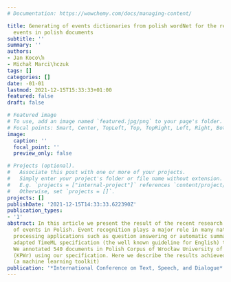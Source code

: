 ```yaml
---
# Documentation: https://wowchemy.com/docs/managing-content/

title: Generating of events dictionaries from polish wordNet for the recognition of
  events in polish documents
subtitle: ''
summary: ''
authors:
- Jan Koco\ŉ
- Michał Marci\ŉczuk
tags: []
categories: []
date: -01-01
lastmod: 2021-12-15T15:33:33+01:00
featured: false
draft: false

# Featured image
# To use, add an image named `featured.jpg/png` to your page's folder.
# Focal points: Smart, Center, TopLeft, Top, TopRight, Left, Right, BottomLeft, Bottom, BottomRight.
image:
  caption: ''
  focal_point: ''
  preview_only: false

# Projects (optional).
#   Associate this post with one or more of your projects.
#   Simply enter your project's folder or file name without extension.
#   E.g. `projects = ["internal-project"]` references `content/project/deep-learning/index.md`.
#   Otherwise, set `projects = []`.
projects: []
publishDate: '2021-12-15T14:33:33.622390Z'
publication_types:
- '1'
abstract: In this article we present the result of the recent research in the recognition
  of events in Polish. Event recognition plays a major role in many natural language
  processing applications such as question answering or automatic summarization. We
  adapted TimeML specification (the well known guideline for English) to Polish language.
  We annotated 540 documents in Polish Corpus of Wrocław University of Technology
  (KPWr) using our specification. Here we describe the results achieved by Liner2
  (a machine learning toolkit)
publication: '*International Conference on Text, Speech, and Dialogue*'
---
```

